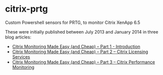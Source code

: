 # citrix-prtg
Custom Powershell sensors for PRTG, to monitor Citrix XenApp 6.5

These were initially published between July 2013 and January 2014 in three blog articles:

 * [Citrix Monitoring Made Easy (and Cheap) – Part 1 - Introduction](https://lockstepgroup.com/blog/citrix-monitoring-made-easy-and-cheap-part-1/)
 * [Citrix Monitoring Made Easy (and Cheap) – Part 2 – Citrix Licensing Services](http://www.lockstepgroup.com/monitoring-citrix-licensing/)
 * [Citrix Monitoring Made Easy (and Cheap) – Part 3 – Citrix Performance Monitoring](https://lockstepgroup.com/blog/citrix-monitoring-made-easy-and-cheap-part-3/)
